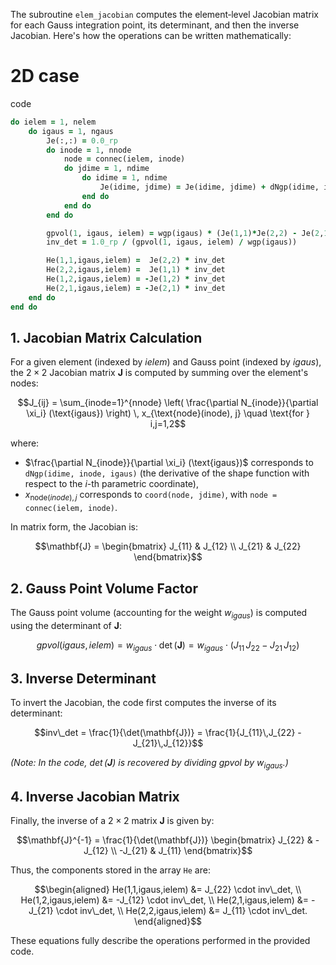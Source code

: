 The subroutine `elem_jacobian` computes the element‐level Jacobian matrix for each Gauss integration point, its determinant, and then the inverse Jacobian. Here's how the operations can be written mathematically:
# 2D case
code 
```fortran
do ielem = 1, nelem
	do igaus = 1, ngaus
		Je(:,:) = 0.0_rp
		do inode = 1, nnode
			node = connec(ielem, inode)
			do jdime = 1, ndime
				do idime = 1, ndime
					Je(idime, jdime) = Je(idime, jdime) + dNgp(idime, inode, igaus) * coord(node, jdime)
				end do
			end do
		end do

		gpvol(1, igaus, ielem) = wgp(igaus) * (Je(1,1)*Je(2,2) - Je(2,1)*Je(1,2))
		inv_det = 1.0_rp / (gpvol(1, igaus, ielem) / wgp(igaus))

		He(1,1,igaus,ielem) =  Je(2,2) * inv_det
		He(2,2,igaus,ielem) =  Je(1,1) * inv_det
		He(1,2,igaus,ielem) = -Je(1,2) * inv_det
		He(2,1,igaus,ielem) = -Je(2,1) * inv_det
	end do
end do
```
## 1. Jacobian Matrix Calculation
For a given element (indexed by $ielem$) and Gauss point (indexed by $igaus$), the $2×2$ Jacobian matrix $\mathbf{J}$ is computed by summing over the element's nodes:

$$J_{ij} = \sum_{inode=1}^{nnode} \left( \frac{\partial N_{inode}}{\partial \xi_i} (\text{igaus}) \right) \, x_{\text{node}(inode), j} \quad \text{for } i,j=1,2$$

where:
* $\frac{\partial N_{inode}}{\partial \xi_i} (\text{igaus})$ corresponds to `dNgp(idime, inode, igaus)` (the derivative of the shape function with respect to the $i$-th parametric coordinate),
* $x_{\text{node}(inode), j}$ corresponds to `coord(node, jdime)`, with `node = connec(ielem, inode)`.

In matrix form, the Jacobian is:

$$\mathbf{J} = \begin{bmatrix} J_{11} & J_{12} \\ J_{21} & J_{22} \end{bmatrix}$$

## 2. Gauss Point Volume Factor
The Gauss point volume (accounting for the weight $w_{igaus}$) is computed using the determinant of $\mathbf{J}$:

$$gpvol(igaus, ielem) = w_{igaus} \cdot \det(\mathbf{J}) = w_{igaus} \cdot \left( J_{11}\,J_{22} - J_{21}\,J_{12} \right)$$

## 3. Inverse Determinant
To invert the Jacobian, the code first computes the inverse of its determinant:

$$inv\_det = \frac{1}{\det(\mathbf{J})} = \frac{1}{J_{11}\,J_{22} - J_{21}\,J_{12}}$$

*(Note: In the code, $\det(\mathbf{J})$ is recovered by dividing $gpvol$ by $w_{igaus}$.)*

## 4. Inverse Jacobian Matrix
Finally, the inverse of a $2×2$ matrix $\mathbf{J}$ is given by:

$$\mathbf{J}^{-1} = \frac{1}{\det(\mathbf{J})} \begin{bmatrix} J_{22} & -J_{12} \\ -J_{21} & J_{11} \end{bmatrix}$$

Thus, the components stored in the array `He` are:

$$\begin{aligned} 
He(1,1,igaus,ielem) &= J_{22} \cdot inv\_det, \\ 
He(1,2,igaus,ielem) &= -J_{12} \cdot inv\_det, \\ 
He(2,1,igaus,ielem) &= -J_{21} \cdot inv\_det, \\ 
He(2,2,igaus,ielem) &= J_{11} \cdot inv\_det. 
\end{aligned}$$

These equations fully describe the operations performed in the provided code.
<!--stackedit_data:
eyJoaXN0b3J5IjpbLTY0OTI5NzcxMl19
-->